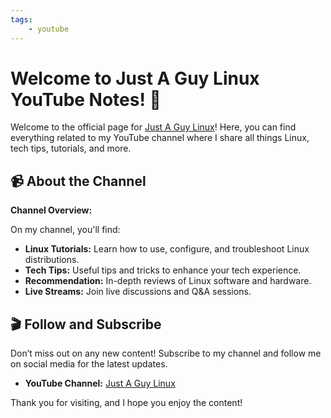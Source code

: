 ```yaml
---
tags:
    - youtube
---
```


# Welcome to Just A Guy Linux YouTube Notes! 🎉

Welcome to the official page for [Just A Guy Linux](https://youtube.com/justaguylinux)! Here, you can find everything related to my YouTube channel where I share all things Linux, tech tips, tutorials, and more.

## 📹 About the Channel

 **Channel Overview:**

On my channel, you'll find:
- **Linux Tutorials:** Learn how to use, configure, and troubleshoot Linux distributions.
- **Tech Tips:** Useful tips and tricks to enhance your tech experience.
- **Recommendation:** In-depth reviews of Linux software and hardware.
- **Live Streams:** Join live discussions and Q&A sessions.

## 🎬 Follow and Subscribe

Don’t miss out on any new content! Subscribe to my channel and follow me on social media for the latest updates.

- **YouTube Channel:** [Just A Guy Linux](https://youtube.com/justaguylinux)

Thank you for visiting, and I hope you enjoy the content!

